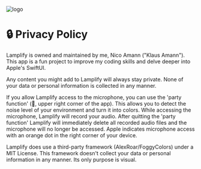 ![logo](https://user-images.githubusercontent.com/100153720/166951342-ef26d7d8-8b73-4a22-88a1-14b2d7ffeef6.png)

# 🔒 Privacy Policy

Lamplify is owned and maintained by me, Nico Amann ("Klaus Amann"). This app is a fun project to improve my coding skills and delve deeper into Apple's SwiftUI.

Any content you might add to Lamplify will always stay private. None of your data or personal information is collected in any manner.

If you allow Lamplify access to the microphone, you can use the 'party function' (🎉, upper right corner of the app). This allows you to detect the noise level of your environment and turn it into colors. While accessing the microphone, Lamplify will record your audio. After quitting the 'party function' Lamplify will immediately delete all recorded audio files and the microphone will no longer be accessed. Apple indicates microphone access with an orange dot in the right corner of your device.

Lamplify does use a third-party framework (AlexRoar/FoggyColors) under a MIT License. This framework doesn't collect your data or personal information in any manner. Its only purpose is visual.

